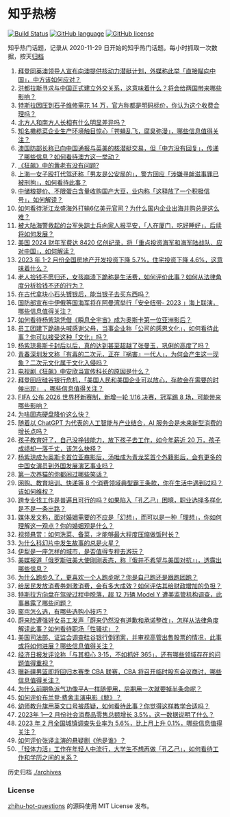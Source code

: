 # 知乎热榜
[![Build Status](https://github.com/ToWeLong/zhihu-hot-questions/workflows/CI/badge.svg)](https://github.com/ToWeLong/zhihu-hot-questions/actions)
[![GitHub language](https://img.shields.io/badge/language-golang-orange.svg)](https://golang.org/)
[![GitHub license](https://img.shields.io/github/license/ToWeLong/zhihu-hot-questions)](https://github.com/ToWeLong/zhihu-hot-questions/blob/main/LICENSE)

知乎热门话题，记录从 2020-11-29 日开始的知乎热门话题。每小时抓取一次数据，按天[归档](./archives)

<!-- BEGIN -->

1. [拜登同英澳领导人宣布向澳提供核动力潜艇计划，外媒称此举「直接瞄向中国」，中方该如何应对？](https://www.zhihu.com/question/589467930)
1. [洪都拉斯寻求与中国正式建立外交关系，这意味着什么？将会给两国带来哪些影响？](https://www.zhihu.com/question/589674784)
1. [特斯拉因压到石子维修需花 14 万，官方称都是明码标价，你认为这个收费合理吗？](https://www.zhihu.com/question/588306098)
1. [北方人和南方人长相有什么明显差异吗？](https://www.zhihu.com/question/27344213)
1. [知名橄榄菜企业生产环境触目惊心「苍蝇乱飞，腐臭弥漫」，哪些信息值得关注？](https://www.zhihu.com/question/589678651)
1. [澳国防部长称已向中国通报与英美的核潜艇交易，但「中方没有回复」，传递了哪些信息？如何看待澳方这一举动？](https://www.zhihu.com/question/589506390)
1. [《狂飙》中的黄老有没有问题?](https://www.zhihu.com/question/586157622)
1. [上海一女子殴打代驾还称「男友是公安局的」，警方回应「涉嫌寻衅滋事罪已被刑拘」，如何看待此事？](https://www.zhihu.com/question/589697892)
1. [中储粮提价、不限蛋白含量收购国产大豆，业内称「这释放了一个积极信号」，如何解读？](https://www.zhihu.com/question/588715219)
1. [如何看待浙江龙盛海外打输6亿美元官司？为什么国内企业出海并购总是这么难？](https://www.zhihu.com/question/589619066)
1. [被大陆海警救起的台军失踪士兵向家人报平安，「人在厦门，吃好睡好」，后续将如何发展？](https://www.zhihu.com/question/589590740)
1. [美国 2024 财年军费达 8420 亿创纪录，将「重点投资海军和海军陆战队、应对中国」，如何解读？](https://www.zhihu.com/question/589604988)
1. [2023 年 1-2 月份全国房地产开发投资下降 5.7%，住宅投资下降 4.6%，这意味着什么？](https://www.zhihu.com/question/589684984)
1. [老人捡钱不愿归还，女孩崩溃下跪称是生活费，如何评价此事？如何从法律角度分析捡钱不还的行为？](https://www.zhihu.com/question/589485034)
1. [在古代拿块小石头镀银后，能当银子去买东西吗？](https://www.zhihu.com/question/589065183)
1. [国防部宣布中伊俄等国海军将在阿曼湾举行「安全纽带- 2023 」海上联演，哪些信息值得关注？](https://www.zhihu.com/question/589726617)
1. [如何看待杨紫琼凭借《瞬息全宇宙》成为奥斯卡第一位亚洲影后？](https://www.zhihu.com/question/589280579)
1. [员工团建下跪磕头喊感谢父母，当事企业称「公司的感恩文化」，如何看待此事？你可以接受这种「文化」吗？](https://www.zhihu.com/question/589544841)
1. [杨紫琼奥斯卡封后以后，真的达到甚至超越了张曼玉，巩俐的高度了吗？](https://www.zhihu.com/question/589391546)
1. [青春深圳发文称「有毒的二次元，正在『祸害』一代人」，为何会产生这一现象？二次元文化属于文化入侵吗？](https://www.zhihu.com/question/589484810)
1. [电视剧《狂飙》中安欣当宣传科长的原因是什么？](https://www.zhihu.com/question/588387404)
1. [拜登回应硅谷银行危机，「美国人民和美国企业可以放心，存款会在需要的时候出现」 ，哪些信息值得关注？](https://www.zhihu.com/question/589295638)
1. [FIFA 公布 2026 世界杯新赛制，新增一轮 1/16 决赛，冠军踢 8 场，可能带来哪些影响？](https://www.zhihu.com/question/589682232)
1. [为啥固态硬盘降价这么快？](https://www.zhihu.com/question/582784327)
1. [随着以 ChatGPT 为代表的人工智能与产业结合，AI 服务会是未来新型消费的增长点吗？](https://www.zhihu.com/question/587910494)
1. [孩子教育好了，自己没挣钱能力，放下孩子去工作，如今年薪近 20 万，孩子成绩却一落千丈，该怎么抉择？](https://www.zhihu.com/question/587402084)
1. [杨紫琼成为奥斯卡首位亚裔影后，汤唯成为青龙奖首个外籍影后，会有更多的中国女演员到外国发展演艺事业吗？](https://www.zhihu.com/question/589269630)
1. [第一次养猫的你都闹过哪些笑话？](https://www.zhihu.com/question/588685188)
1. [网购、教育培训、快递等 8 个消费领域典型霸王条款，你在生活中遇到过吗？该如何维权？](https://www.zhihu.com/question/589679681)
1. [跨专业找工作是普遍且可行的吗？如果陷入「孔乙己」困境，职业选择多样化是不是一条出路？](https://www.zhihu.com/question/589085700)
1. [媒体发文称，面对婚姻需要的不应是「幻想」，而可以是一种「理想」，你如何理解这一观点？你的婚姻观是什么？](https://www.zhihu.com/question/589695639)
1. [视频悬赏：如何洗菜、备菜，才能够最大程度压缩做饭时长？](https://www.zhihu.com/question/412600582)
1. [为什么科幻片中发生故事的总是火星？](https://www.zhihu.com/question/588268346)
1. [伊犁是一座怎样的城市，是否值得专程去游玩？](https://www.zhihu.com/question/588296618)
1. [美媒报道「俄罗斯驻美大使刚刚表态，称『俄并不希望与美国对抗』」，透露出哪些信息？](https://www.zhihu.com/question/589675299)
1. [为什么跑步久了，更喜欢一个人跑步呢？你是自己跑还是跟跑团跑？](https://www.zhihu.com/question/589180345)
1. [给居民发放消费券刺激消费，会有多大成效？如何评估其给财政增加的负担？](https://www.zhihu.com/question/587909575)
1. [特斯拉方向盘在驾驶过程中脱落，超 12 万辆 Model Y 遭美监管机构调查，此事暴露了哪些问题？](https://www.zhihu.com/question/588652330)
1. [窗帘怎么选，有哪些选购小技巧？](https://www.zhihu.com/question/585163843)
1. [蔚来险遭强奸女员工发声「蔚来仍然没有道歉和承诺整改」，怎样从法律角度解读此事？如何看待职场「性骚扰」？](https://www.zhihu.com/question/589568981)
1. [美国司法部、证监会调查硅谷银行倒闭案，并审视高管出售股票的情况，此事或将如何进展？哪些信息值得关注？](https://www.zhihu.com/question/589625485)
1. [经济日报发评论称「与其担心 3·15，不如抓好 365」，还有哪些领域存在的问题值得重视？](https://www.zhihu.com/question/589682302)
1. [曝新疆男篮即将回归本赛季 CBA 联赛，CBA 将召开临时股东会议商讨，哪些信息值得关注？](https://www.zhihu.com/question/589725638)
1. [为什么前期龟派气功像平A一样随便用，后期用一次就要掉半条命呢？](https://www.zhihu.com/question/589422175)
1. [如何评价布兰登·费舍主演电影《鲸》？](https://www.zhihu.com/question/552743631)
1. [幼师教升旗用英文口号被质疑，如何看待此事？你觉得这样教学合适吗？](https://www.zhihu.com/question/589507151)
1. [2023年 1—2 月份社会消费品零售总额增长 3.5%，这一数据说明了什么？](https://www.zhihu.com/question/589685488)
1. [2023 年 2 月全国城镇调查失业率为 5.6%，比上月上升 0.1%，哪些信息值得关注？](https://www.zhihu.com/question/589684390)
1. [如何评价张译主演的悬疑剧《他是谁》？](https://www.zhihu.com/question/589325923)
1. [「轻体力活」工作在年轻人中流行，大学生不想再做「孔乙己」，如何看待工作和学历之间的关系？](https://www.zhihu.com/question/589288620)

<!-- END -->

历史归档 [./archives](./archives)


### License
[zhihu-hot-questions](https://github.com/towelong/zhihu-hot-questions) 的源码使用 MIT License 发布。